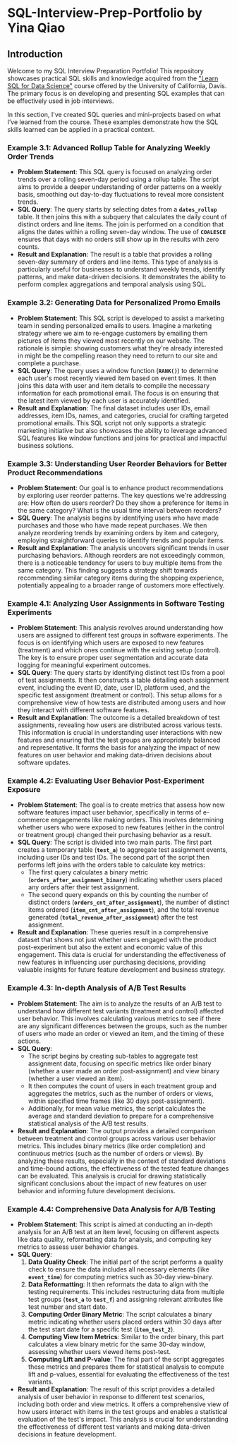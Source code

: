 # SQL-Interview-Prep-Portfolio by Yina Qiao

## Introduction
Welcome to my SQL Interview Preparation Portfolio! This repository showcases practical SQL skills and knowledge acquired from the ["Learn SQL for Data Science"](https://www.coursera.org/specializations/learn-sql-basics-data-science) course offered by the University of California, Davis. The primary focus is on developing and presenting SQL examples that can be effectively used in job interviews.

In this section, I've created SQL queries and mini-projects based on what I’ve learned from the course. These examples demonstrate how the SQL skills learned can be applied in a practical context.

### Example 3.1: Advanced Rollup Table for Analyzing Weekly Order Trends

- **Problem Statement**: This SQL query is focused on analyzing order trends over a rolling seven-day period using a rollup table. The script aims to provide a deeper understanding of order patterns on a weekly basis, smoothing out day-to-day fluctuations to reveal more consistent trends.
- **SQL Query**: The query starts by selecting dates from a **`dates_rollup`** table. It then joins this with a subquery that calculates the daily count of distinct orders and line items. The join is performed on a condition that aligns the dates within a rolling seven-day window. The use of **`COALESCE`** ensures that days with no orders still show up in the results with zero counts.
- **Result and Explanation**: The result is a table that provides a rolling seven-day summary of orders and line items. This type of analysis is particularly useful for businesses to understand weekly trends, identify patterns, and make data-driven decisions. It demonstrates the ability to perform complex aggregations and temporal analysis using SQL.

### Example 3.2: Generating Data for Personalized Promo Emails

- **Problem Statement**: This SQL script is developed to assist a marketing team in sending personalized emails to users. Imagine a marketing strategy where we aim to re-engage customers by emailing them pictures of items they viewed most recently on our website. The rationale is simple: showing customers what they're already interested in might be the compelling reason they need to return to our site and complete a purchase.
- **SQL Query**: The query uses a window function (**`RANK()`**) to determine each user's most recently viewed item based on event times. It then joins this data with user and item details to compile the necessary information for each promotional email. The focus is on ensuring that the latest item viewed by each user is accurately identified.
- **Result and Explanation**: The final dataset includes user IDs, email addresses, item IDs, names, and categories, crucial for crafting targeted promotional emails. This SQL script not only supports a strategic marketing initiative but also showcases the ability to leverage advanced SQL features like window functions and joins for practical and impactful business solutions.

### Example 3.3: Understanding User Reorder Behaviors for Better Product Recommendations

- **Problem Statement**: Our goal is to enhance product recommendations by exploring user reorder patterns. The key questions we're addressing are: How often do users reorder? Do they show a preference for items in the same category? What is the usual time interval between reorders?
- **SQL Query**: The analysis begins by identifying users who have made purchases and those who have made repeat purchases. We then analyze reordering trends by examining orders by item and category, employing straightforward queries to identify trends and popular items.
- **Result and Explanation**: The analysis uncovers significant trends in user purchasing behaviors. Although reorders are not exceedingly common, there is a noticeable tendency for users to buy multiple items from the same category. This finding suggests a strategy shift towards recommending similar category items during the shopping experience, potentially appealing to a broader range of customers more effectively.

### Example 4.1: Analyzing User Assignments in Software Testing Experiments

- **Problem Statement**: This analysis revolves around understanding how users are assigned to different test groups in software experiments. The focus is on identifying which users are exposed to new features (treatment) and which ones continue with the existing setup (control). The key is to ensure proper user segmentation and accurate data logging for meaningful experiment outcomes.
- **SQL Query**: The query starts by identifying distinct test IDs from a pool of test assignments. It then constructs a table detailing each assignment event, including the event ID, date, user ID, platform used, and the specific test assignment (treatment or control). This setup allows for a comprehensive view of how tests are distributed among users and how they interact with different software features.
- **Result and Explanation**: The outcome is a detailed breakdown of test assignments, revealing how users are distributed across various tests. This information is crucial in understanding user interactions with new features and ensuring that the test groups are appropriately balanced and representative. It forms the basis for analyzing the impact of new features on user behavior and making data-driven decisions about software updates.

### Example 4.2: Evaluating User Behavior Post-Experiment Exposure

- **Problem Statement**: The goal is to create metrics that assess how new software features impact user behavior, specifically in terms of e-commerce engagements like making orders. This involves determining whether users who were exposed to new features (either in the control or treatment group) changed their purchasing behavior as a result.
- **SQL Query**: The script is divided into two main parts. The first part creates a temporary table (**`test_a`**) to aggregate test assignment events, including user IDs and test IDs. The second part of the script then performs left joins with the orders table to calculate key metrics:
    - The first query calculates a binary metric (**`orders_after_assignment_binary`**) indicating whether users placed any orders after their test assignment.
    - The second query expands on this by counting the number of distinct orders (**`orders_cnt_after_assignment`**), the number of distinct items ordered (**`item_cnt_after_assignment`**), and the total revenue generated (**`total_revenue_after_assignment`**) after the test assignment.
- **Result and Explanation**: These queries result in a comprehensive dataset that shows not just whether users engaged with the product post-experiment but also the extent and economic value of this engagement. This data is crucial for understanding the effectiveness of new features in influencing user purchasing decisions, providing valuable insights for future feature development and business strategy.

### Example 4.3: In-depth Analysis of A/B Test Results

- **Problem Statement**: The aim is to analyze the results of an A/B test to understand how different test variants (treatment and control) affected user behavior. This involves calculating various metrics to see if there are any significant differences between the groups, such as the number of users who made an order or viewed an item, and the timing of these actions.
- **SQL Query**:
    - The script begins by creating sub-tables to aggregate test assignment data, focusing on specific metrics like order binary (whether a user made an order post-assignment) and view binary (whether a user viewed an item).
    - It then computes the count of users in each treatment group and aggregates the metrics, such as the number of orders or views, within specified time frames (like 30 days post-assignment).
    - Additionally, for mean value metrics, the script calculates the average and standard deviation to prepare for a comprehensive statistical analysis of the A/B test results.
- **Result and Explanation**: The output provides a detailed comparison between treatment and control groups across various user behavior metrics. This includes binary metrics (like order completion) and continuous metrics (such as the number of orders or views). By analyzing these results, especially in the context of standard deviations and time-bound actions, the effectiveness of the tested feature changes can be evaluated. This analysis is crucial for drawing statistically significant conclusions about the impact of new features on user behavior and informing future development decisions.

### Example 4.4: Comprehensive Data Analysis for A/B Testing

- **Problem Statement**: This script is aimed at conducting an in-depth analysis for an A/B test at an item level, focusing on different aspects like data quality, reformatting data for analysis, and computing key metrics to assess user behavior changes.
- **SQL Query**:
    1. **Data Quality Check**: The initial part of the script performs a quality check to ensure the data includes all necessary elements (like **`event_time`**) for computing metrics such as 30-day view-binary.
    2. **Data Reformatting**: It then reformats the data to align with the testing requirements. This includes restructuring data from multiple test groups (**`test_a`** to **`test_f`**) and assigning relevant attributes like test number and start date.
    3. **Computing Order Binary Metric**: The script calculates a binary metric indicating whether users placed orders within 30 days after the test start date for a specific test (**`item_test_2`**).
    4. **Computing View Item Metrics**: Similar to the order binary, this part calculates a view binary metric for the same 30-day window, assessing whether users viewed items post-test.
    5. **Computing Lift and P-value**: The final part of the script aggregates these metrics and prepares them for statistical analysis to compute lift and p-values, essential for evaluating the effectiveness of the test variants.
- **Result and Explanation**: The result of this script provides a detailed analysis of user behavior in response to different test scenarios, including both order and view metrics. It offers a comprehensive view of how users interact with items in the test groups and enables a statistical evaluation of the test's impact. This analysis is crucial for understanding the effectiveness of different test variants and making data-driven decisions in feature development.
